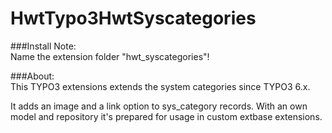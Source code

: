 # HwtTypo3HwtSyscategories
###Install Note:  
Name the extension folder "hwt_syscategories"!

###About:  
This TYPO3 extensions extends the system categories since TYPO3 6.x.

It adds an image and a link option to sys_category records. With an own model and repository it's prepared for usage in custom extbase extensions.